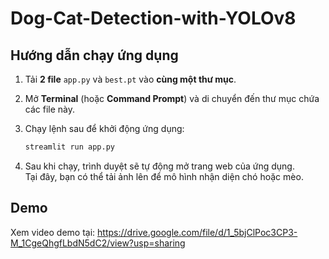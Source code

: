 # Dog-Cat-Detection-with-YOLOv8

## Hướng dẫn chạy ứng dụng

1. Tải **2 file** `app.py` và `best.pt` vào **cùng một thư mục**.
2. Mở **Terminal** (hoặc **Command Prompt**) và di chuyển đến thư mục chứa các file này.
3. Chạy lệnh sau để khởi động ứng dụng:

    ```bash
    streamlit run app.py
    ```

4. Sau khi chạy, trình duyệt sẽ tự động mở trang web của ứng dụng.  
   Tại đây, bạn có thể tải ảnh lên để mô hình nhận diện chó hoặc mèo.

## Demo

Xem video demo tại: https://drive.google.com/file/d/1_5bjClPoc3CP3-M_1CgeQhgfLbdN5dC2/view?usp=sharing




